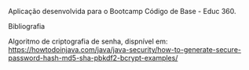 Aplicação desenvolvida para o Bootcamp Código de Base - Educ 360.

Bibliografia

Algoritmo de criptografia de senha, dispnível em: https://howtodoinjava.com/java/java-security/how-to-generate-secure-password-hash-md5-sha-pbkdf2-bcrypt-examples/
